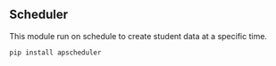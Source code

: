 
## Scheduler
This module run on schedule to create student data at a specific time.

`pip install apscheduler `


